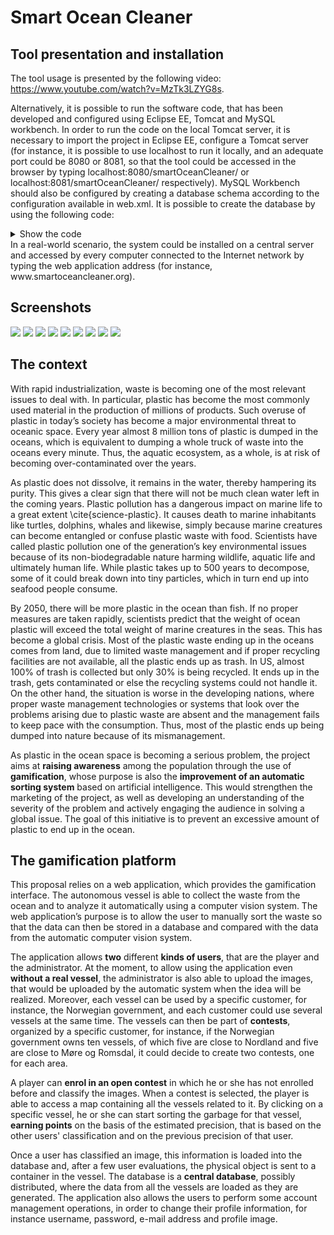 # Smart Ocean Cleaner

## Tool presentation and installation
The tool usage is presented by the following video: https://www.youtube.com/watch?v=MzTk3LZYG8s.

Alternatively, it is possible to run the software code, that has been developed and configured using Eclipse EE, Tomcat and MySQL workbench.
In order to run the code on the local Tomcat server, it is necessary to import the project in Eclipse EE, configure a Tomcat server (for instance, it is possible to use localhost to run it locally, and an adequate port could be 8080 or 8081, so that the tool could be accessed in the browser by typing localhost:8080/smartOceanCleaner/ or localhost:8081/smartOceanCleaner/ respectively).
MySQL Workbench should also be configured by creating a database schema according to the configuration available in web.xml. It is possible to create the database by using the following code:

<details>
<summary>Show the code</summary>

```
CREATE DATABASE `smartCleanerDB` /*!40100 DEFAULT CHARACTER SET utf8mb4 COLLATE utf8mb4_0900_ai_ci */ /*!80016 DEFAULT ENCRYPTION='N' */;

CREATE TABLE `campaign` (
  `ID` int NOT NULL AUTO_INCREMENT,
  `name` varchar(45) NOT NULL,
  `customer` varchar(45) NOT NULL,
  `status` tinyint NOT NULL DEFAULT '0',
  `manager` int NOT NULL,
  PRIMARY KEY (`ID`)
) ENGINE=InnoDB AUTO_INCREMENT=17 DEFAULT CHARSET=utf8mb4 COLLATE=utf8mb4_0900_ai_ci;


CREATE TABLE `user` (
  `ID` int NOT NULL AUTO_INCREMENT,
  `username` varchar(45) NOT NULL,
  `psw` varchar(45) NOT NULL,
  `e-mail` varchar(45) NOT NULL,
  `points` int NOT NULL,
  `isAdmin` tinyint NOT NULL,
  `isRobot` tinyint NOT NULL,
  `percentage` int NOT NULL DEFAULT '0',
  PRIMARY KEY (`ID`),
  UNIQUE KEY `username_UNIQUE` (`username`),
  UNIQUE KEY `e-mail_UNIQUE` (`e-mail`)
) ENGINE=InnoDB AUTO_INCREMENT=23 DEFAULT CHARSET=utf8mb4 COLLATE=utf8mb4_0900_ai_ci;


CREATE TABLE `vessel` (
  `ID` int NOT NULL AUTO_INCREMENT,
  `latitude` varchar(45) NOT NULL,
  `longitude` varchar(45) NOT NULL,
  `name` varchar(45) NOT NULL,
  `municipality` varchar(45) NOT NULL,
  `region` varchar(45) NOT NULL,
  PRIMARY KEY (`ID`)
) ENGINE=InnoDB AUTO_INCREMENT=18 DEFAULT CHARSET=utf8mb4 COLLATE=utf8mb4_0900_ai_ci;


CREATE TABLE `image` (
  `ID_Image` int NOT NULL AUTO_INCREMENT,
  `ID_Vessel` int NOT NULL,
  `source` varchar(45) NOT NULL,
  `resolution` int NOT NULL,
  `date` date NOT NULL,
  PRIMARY KEY (`ID_Image`),
  KEY `vessel_idx` (`ID_Vessel`),
  CONSTRAINT `vessel` FOREIGN KEY (`ID_Vessel`) REFERENCES `vessel` (`ID`)
) ENGINE=InnoDB AUTO_INCREMENT=30 DEFAULT CHARSET=utf8mb4 COLLATE=utf8mb4_0900_ai_ci;


CREATE TABLE `annotation` (
  `ID_Annotation` int NOT NULL AUTO_INCREMENT,
  `date` date NOT NULL,
  `trust` tinyint NOT NULL,
  `wasteType` varchar(400) NOT NULL,
  `ID_Image` int NOT NULL,
  `ID_User` int NOT NULL,
  PRIMARY KEY (`ID_Annotation`),
  KEY `image_idx` (`ID_Image`),
  CONSTRAINT `image` FOREIGN KEY (`ID_Image`) REFERENCES `image` (`ID_Image`)
) ENGINE=InnoDB AUTO_INCREMENT=74 DEFAULT CHARSET=utf8mb4 COLLATE=utf8mb4_0900_ai_ci;


CREATE TABLE `campaign_vessel` (
  `ID_Campaign` int NOT NULL,
  `ID_Vessel` int NOT NULL,
  PRIMARY KEY (`ID_Campaign`,`ID_Vessel`),
  KEY `ID_Vessel_idx` (`ID_Vessel`),
  CONSTRAINT `idcampaign` FOREIGN KEY (`ID_Campaign`) REFERENCES `campaign` (`ID`),
  CONSTRAINT `idvessel` FOREIGN KEY (`ID_Vessel`) REFERENCES `vessel` (`ID`)
) ENGINE=InnoDB DEFAULT CHARSET=utf8mb4 COLLATE=utf8mb4_0900_ai_ci;



CREATE TABLE `player_campaign` (
  `ID_User` int NOT NULL,
  `ID_Campaign` int NOT NULL,
  PRIMARY KEY (`ID_User`,`ID_Campaign`),
  KEY `ID_Campaign_idx` (`ID_Campaign`),
  CONSTRAINT `ID_Campaign` FOREIGN KEY (`ID_Campaign`) REFERENCES `campaign` (`ID`),
  CONSTRAINT `username_player` FOREIGN KEY (`ID_User`) REFERENCES `user` (`ID`)
) ENGINE=InnoDB DEFAULT CHARSET=utf8mb4 COLLATE=utf8mb4_0900_ai_ci;


```
</details>
In a real-world scenario, the system could be installed on a central server and accessed by every computer connected to the Internet network by typing the web application address (for instance, www.smartoceancleaner.org).


## Screenshots
![](https://raw.githubusercontent.com/nicolopinci/smartOceanCleaner/master/screenshots/Signup.png)
![](https://raw.githubusercontent.com/nicolopinci/smartOceanCleaner/master/screenshots/Login.png)
![](https://raw.githubusercontent.com/nicolopinci/smartOceanCleaner/master/screenshots/PlayerHome.png)
![](https://raw.githubusercontent.com/nicolopinci/smartOceanCleaner/master/screenshots/ManagerHome.png)
![](https://raw.githubusercontent.com/nicolopinci/smartOceanCleaner/master/screenshots/editProfile.png)
![](https://raw.githubusercontent.com/nicolopinci/smartOceanCleaner/master/screenshots/contestDetails.png)
![](https://raw.githubusercontent.com/nicolopinci/smartOceanCleaner/master/screenshots/locationDetails.png)
![](https://raw.githubusercontent.com/nicolopinci/smartOceanCleaner/master/screenshots/mapVessels.png)
![](https://raw.githubusercontent.com/nicolopinci/smartOceanCleaner/master/screenshots/Sort.png)




## The context
With rapid industrialization, waste is becoming one of the most relevant issues to deal with. In particular, plastic has become the most commonly used material in the production of millions of products. Such overuse of plastic in today’s society has become a major environmental threat to oceanic space. Every year almost 8 million tons of plastic is dumped in the oceans, which is equivalent to dumping a whole truck of waste into the oceans every minute. Thus, the aquatic ecosystem, as a whole, is at risk of becoming over-contaminated over the years.

As plastic does not dissolve, it remains in the water, thereby hampering its purity. This gives a clear sign that there will not be much clean water left in the coming years. Plastic pollution has a dangerous impact on marine life to a great extent \cite{science-plastic}. It causes death to marine inhabitants like turtles, dolphins, whales and likewise, simply because marine creatures can become entangled or confuse plastic waste with food. Scientists have called plastic pollution one of the generation’s key environmental issues because of its non-biodegradable nature harming wildlife, aquatic life and ultimately human life. While plastic takes up to 500 years to decompose, some of it could break down into tiny particles, which in turn end up into seafood people consume. 

By 2050, there will be more plastic in the ocean than fish. If no proper measures are taken rapidly, scientists predict that the weight of ocean plastic will exceed the total weight of marine creatures in the seas. This has become a global crisis. Most of the plastic waste ending up in the oceans comes from land, due to limited waste management and if proper recycling facilities are not available, all the plastic ends up as trash. In US, almost 100% of trash is collected but only 30% is being recycled. It ends up in the trash, gets contaminated or else the recycling systems could not handle it. On the other hand, the situation is worse in the developing nations, where proper waste management technologies or systems that look over the problems arising due to plastic waste are absent and the management fails to keep pace with the consumption. Thus, most of the plastic ends up being dumped into nature because of its mismanagement.

As plastic in the ocean space is becoming a serious problem, the project aims at **raising awareness** among the population through the use of **gamification**, whose purpose is also the **improvement of an automatic sorting system** based on artificial intelligence. This would strengthen the marketing of the project, as well as developing an understanding of the severity of the problem and actively engaging the audience in solving a global issue. The goal of this initiative is to prevent an excessive amount of plastic to end up in the ocean.

## The gamification platform

This proposal relies on a web application, which provides the gamification interface. The autonomous vessel is able to collect the waste from the ocean and to analyze it automatically using a computer vision system. 
The web application’s purpose is to allow the user to manually sort the waste so that the data can then be stored in a database and compared with the data from the automatic computer vision system. 

The application allows **two** different **kinds of users**, that are the player and the administrator. At the moment, to allow using the application even **without a real vessel**, the administrator is also able to upload the images, that would be uploaded by the automatic system when the idea will be realized. Moreover, each vessel can be used by a specific customer, for instance, the Norwegian government, and each customer could use several vessels at the same time. The vessels can then be part of **contests**, organized by a specific customer, for instance, if the Norwegian government owns ten vessels, of which five are close to Nordland and five are close to Møre og Romsdal, it could decide to create two contests, one for each area.

A player can **enrol in an open contest** in which he or she has not enrolled before and classify the images. When a contest is selected, the player is able to access a map containing all the vessels related to it. By clicking on a specific vessel, he or she can start sorting the garbage for that vessel, **earning points** on the basis of the estimated precision, that is based on the other users' classification and on the previous precision of that user.

Once a user has classified an image, this information is loaded into the database and, after a few user evaluations, the physical object is sent to a container in the vessel. The database is a **central database**, possibly distributed, where the data from all the vessels are loaded as they are generated. The application also allows the users to perform some account management operations, in order to change their profile information, for instance username, password, e-mail address and profile image.
